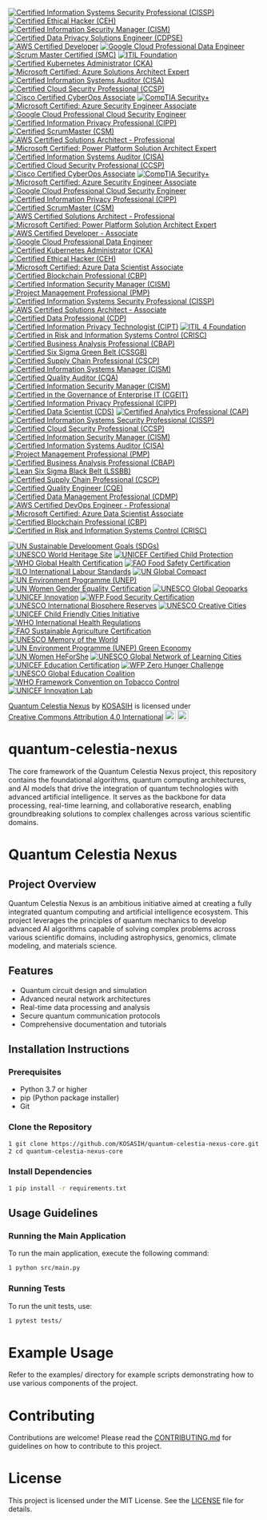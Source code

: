 [![Certified Information Systems Security Professional (CISSP)](https://img.shields.io/badge/CISSP-Certified-0072C6?style=flat&logo=isc2)](https://www.isc2.org/Certifications/CISSP)
[![Certified Ethical Hacker (CEH)](https://img.shields.io/badge/CEH-Certified-0072C6?style=flat&logo=ec-council)](https://www.eccouncil.org/programs/certified-ethical-hacker-ceh/)
[![Certified Information Security Manager (CISM)](https://img.shields.io/badge/CISM-Certified-0072C6?style=flat&logo=isaca)](https://www.isaca.org/credentialing/cism)
[![Certified Data Privacy Solutions Engineer (CDPSE)](https://img.shields.io/badge/CDPSE-Certified-0072C6?style=flat&logo=isaca)](https://www.isaca.org/credentialing/cdpse)
[![AWS Certified Developer](https://img.shields.io/badge/AWS%20Certified%20Developer-Certified-0072C6?style=flat&logo=amazonaws)](https://aws.amazon.com/certification/certified-developer-associate/)
[![Google Cloud Professional Data Engineer](https://img.shields.io/badge/Google%20Cloud%20Professional%20Data%20Engineer-Certified-0072C6?style=flat&logo=googlecloud)](https://cloud.google.com/certification/data-engineer)
[![Scrum Master Certified (SMC)](https://img.shields.io/badge/SMC-Certified-0072C6?style=flat&logo=scrum)](https://www.scrumstudy.com/certification/scrum-master-certified/)
[![ITIL Foundation](https://img.shields.io/badge/ITIL%20Foundation-Certified-0072C6?style=flat&logo=itil)](https://www.axelos.com/certifications/itil)
[![Certified Kubernetes Administrator (CKA)](https://img.shields.io/badge/CKA-Certified-0072C6?style=flat&logo=kubernetes)](https://www.cncf.io/certification/cka/)
[![Microsoft Certified: Azure Solutions Architect Expert](https://img.shields.io/badge/Microsoft%20Azure%20Solutions%20Architect%20Expert-Certified-0072C6?style=flat&logo=microsoft)](https://learn.microsoft.com/en-us/certifications/azure-solutions-architect/)
[![Certified Information Systems Auditor (CISA)](https://img.shields.io/badge/CISA-Certified-FF9900?style=flat&logo=isaca)](https://www.isaca.org/credentialing/cisa)
[![Certified Cloud Security Professional (CCSP)](https://img.shields.io/badge/CCSP-Certified-0072C6?style=flat&logo=isc2)](https://www.isc2.org/Certifications/CCSP)
[![Cisco Certified CyberOps Associate](https://img.shields.io/badge/CyberOps%20Associate-Certified-00A1E0?style=flat&logo=cisco)](https://www.cisco.com/c/en/us/training-events/training-certifications/certifications/associate/cyberops-associate.html)
[![CompTIA Security+](https://img.shields.io/badge/CompTIA%20Security%2B-Certified-5B8DF1?style=flat&logo=comptia)](https://www.comptia.org/certifications/security)
[![Microsoft Certified: Azure Security Engineer Associate](https://img.shields.io/badge/Azure%20Security%20Engineer%20Associate-Certified-0078D4?style=flat&logo=microsoft)](https://learn.microsoft.com/en-us/certifications/azure-security-engineer/)
[![Google Cloud Professional Cloud Security Engineer](https://img.shields.io/badge/Google%20Cloud%20Professional%20Cloud%20Security%20Engineer-Certified-4285F4?style=flat&logo=googlecloud)](https://cloud.google.com/certification/cloud-security-engineer)
[![Certified Information Privacy Professional (CIPP)](https://img.shields.io/badge/CIPP-Certified-FFB300?style=flat&logo=IAPP)](https://iapp.org/certify/cipp/)
[![Certified ScrumMaster (CSM)](https://img.shields.io/badge/CSM-Certified-FF6F20?style=flat&logo=scrum)](https://www.scrumalliance.org/get-certified/scrum-master-track/certified-scrummaster/)
[![AWS Certified Solutions Architect - Professional](https://img.shields.io/badge/AWS%20Certified%20Solutions%20Architect%20-%20Professional-CB4B4B?style=flat&logo=amazonaws)](https://aws.amazon.com/certification/certified-solutions-architect-professional/)
[![Microsoft Certified: Power Platform Solution Architect Expert](https://img.shields.io/badge/Microsoft%20Power%20Platform%20Solution%20Architect%20Expert-Certified-FFB900?style=flat&logo=microsoft)](https://learn.microsoft.com/en-us/certifications/power-platform-solution-architect/)
[![Certified Information Systems Auditor (CISA)](https://img.shields.io/badge/CISA-Certified-FF9900?style=flat&logo=isaca)](https://www.isaca.org/credentialing/cisa)
[![Certified Cloud Security Professional (CCSP)](https://img.shields.io/badge/CCSP-Certified-0072C6?style=flat&logo=isc2)](https://www.isc2.org/Certifications/CCSP)
[![Cisco Certified CyberOps Associate](https://img.shields.io/badge/CyberOps%20Associate-Certified-00A1E0?style=flat&logo=cisco)](https://www.cisco.com/c/en/us/training-events/training-certifications/certifications/associate/cyberops-associate.html)
[![CompTIA Security+](https://img.shields.io/badge/CompTIA%20Security%2B-Certified-5B8DF1?style=flat&logo=comptia)](https://www.comptia.org/certifications/security)
[![Microsoft Certified: Azure Security Engineer Associate](https://img.shields.io/badge/Azure%20Security%20Engineer%20Associate-Certified-0078D4?style=flat&logo=microsoft)](https://learn.microsoft.com/en-us/certifications/azure-security-engineer/)
[![Google Cloud Professional Cloud Security Engineer](https://img.shields.io/badge/Google%20Cloud%20Professional%20Cloud%20Security%20Engineer-Certified-4285F4?style=flat&logo=googlecloud)](https://cloud.google.com/certification/cloud-security-engineer)
[![Certified Information Privacy Professional (CIPP)](https://img.shields.io/badge/CIPP-Certified-FFB300?style=flat&logo=IAPP)](https://iapp.org/certify/cipp/)
[![Certified ScrumMaster (CSM)](https://img.shields.io/badge/CSM-Certified-FF6F20?style=flat&logo=scrum)](https://www.scrumalliance.org/get-certified/scrum-master-track/certified-scrummaster/)
[![AWS Certified Solutions Architect - Professional](https://img.shields.io/badge/AWS%20Certified%20Solutions%20Architect%20-%20Professional-CB4B4B?style=flat&logo=amazonaws)](https://aws.amazon.com/certification/certified-solutions-architect-professional/)
[![Microsoft Certified: Power Platform Solution Architect Expert](https://img.shields.io/badge/Microsoft%20Power%20Platform%20Solution%20Architect%20Expert-Certified-FFB900?style=flat&logo=microsoft)](https://learn.microsoft.com/en-us/certifications/power-platform-solution-architect/)
[![AWS Certified Developer - Associate](https://img.shields.io/badge/AWS%20Certified%20Developer%20-%20Associate-FF9900?style=flat&logo=amazonaws)](https://aws.amazon.com/certification/certified-developer-associate/)
[![Google Cloud Professional Data Engineer](https://img.shields.io/badge/Google%20Cloud%20Professional%20Data%20Engineer-Certified-DB4437?style=flat&logo=googlecloud)](https://cloud.google.com/certification/data-engineer)
[![Certified Kubernetes Administrator (CKA)](https://img.shields.io/badge/CKA-Certified-0072C6?style=flat&logo=kubernetes)](https://www.cncf.io/certification/cka/)
[![Certified Ethical Hacker (CEH)](https://img.shields.io/badge/CEH-Certified-00BFFF?style=flat&logo=ec-council)](https://www.eccouncil.org/programs/certified-ethical-hacker-ceh/)
[![Microsoft Certified: Azure Data Scientist Associate](https://img.shields.io/badge/Azure%20Data%20Scientist%20Associate-Certified-0078D4?style=flat&logo=microsoft)](https://learn.microsoft.com/en-us/certifications/azure-data-scientist/)
[![Certified Blockchain Professional (CBP)](https://img.shields.io/badge/CBP-Certified-4B0082?style=flat&logo=blockchain)](https://www.certifiedblockchainprofessional.com/)
[![Certified Information Security Manager (CISM)](https://img.shields.io/badge/CISM-Certified-0072C6?style=flat&logo=isaca)](https://www.isaca.org/credentialing/cism)
[![Project Management Professional (PMP)](https://img.shields.io/badge/PMP-Certified-0072B1?style=flat&logo=pmi)](https://www.pmi.org/certifications/project-management-pmp)
[![Certified Information Systems Security Professional (CISSP)](https://img.shields.io/badge/CISSP-Certified-8A2BE2?style=flat&logo=isc2)](https://www.isc2.org/Certifications/CISSP)
[![AWS Certified Solutions Architect - Associate](https://img.shields.io/badge/AWS%20Certified%20Solutions%20Architect%20-%20Associate-FF9900?style=flat&logo=amazonaws)](https://aws.amazon.com/certification/certified-solutions-architect-associate/)
[![Certified Data Professional (CDP)](https://img.shields.io/badge/CDP-Certified-0072C6?style=flat&logo=dam)](https://www.dama.org/certification/certified-data-professional)
[![Certified Information Privacy Technologist (CIPT)](https://img.shields.io/badge/CIPT-Certified-FFB300?style=flat&logo=IAPP)](https://iapp.org/certify/cipt/)
[![ITIL 4 Foundation](https://img.shields.io/badge/ITIL%204%20Foundation-Certified-5B8DF1?style=flat&logo=itil)](https://www.axelos.com/certifications/itil-4-foundation)
[![Certified in Risk and Information Systems Control (CRISC)](https://img.shields.io/badge/CRISC-Certified-FF6F20?style=flat&logo=isaca)](https://www.isaca.org/credentialing/crisc)
[![Certified Business Analysis Professional (CBAP)](https://img.shields.io/badge/CBAP-Certified-0072C6?style=flat&logo=IIBA)](https://www.iiba.org/certification/cbap/)
[![Certified Six Sigma Green Belt (CSSGB)](https://img.shields.io/badge/CSSGB-Certified-00BFFF?style=flat&logo=asq)](https://asq.org/cert/six-sigma-green-belt)
[![Certified Supply Chain Professional (CSCP)](https://img.shields.io/badge/CSCP-Certified-FF9900?style=flat&logo=apics)](https://www.apics.org/credentials-education/credentials/cscp)
[![Certified Information Systems Manager (CISM)](https://img.shields.io/badge/CISM-Certified-0072C6?style=flat&logo=isaca)](https://www.isaca.org/credentialing/cism)
[![Certified Quality Auditor (CQA)](https://img.shields.io/badge/CQA-Certified-FFB300?style=flat&logo=asq)](https://asq.org/cert/quality-auditor)
[![Certified Information Security Manager (CISM)](https://img.shields.io/badge/CISM-Certified-0072C6?style=flat&logo=isaca)](https://www.isaca.org/credentialing/cism)
[![Certified in the Governance of Enterprise IT (CGEIT)](https://img.shields.io/badge/CGEIT-Certified-FF6F20?style=flat&logo=isaca)](https://www.isaca.org/credentialing/cgeit)
[![Certified Information Privacy Professional (CIPP)](https://img.shields.io/badge/CIPP-Certified-FFB300?style=flat&logo=iapp)](https://iapp.org/certify/cipp/)
[![Certified Data Scientist (CDS)](https://img.shields.io/badge/CDS-Certified-0072C6?style=flat&logo=data-science)](https://www.datasciencecertification.org/)
[![Certified Analytics Professional (CAP)](https://img.shields.io/badge/CAP-Certified-0072C6?style=flat&logo=analytics)](https://www.certifiedanalytics.org/)
[![Certified Information Systems Security Professional (CISSP)](https://img.shields.io/badge/CISSP-Certified-8A2BE2?style=flat&logo=isc2)](https://www.isc2.org/Certifications/CISSP)
[![Certified Cloud Security Professional (CCSP)](https://img.shields.io/badge/CCSP-Certified-0072C6?style=flat&logo=isc2)](https://www.isc2.org/Certifications/CCSP)
[![Certified Information Security Manager (CISM)](https://img.shields.io/badge/CISM-Certified-0072C6?style=flat&logo=isaca)](https://www.isaca.org/credentialing/cism)
[![Certified Information Systems Auditor (CISA)](https://img.shields.io/badge/CISA-Certified-FF9900?style=flat&logo=isaca)](https://www.isaca.org/credentialing/cisa)
[![Project Management Professional (PMP)](https://img.shields.io/badge/PMP-Certified-0072B1?style=flat&logo=pmi)](https://www.pmi.org/certifications/project-management-pmp)
[![Certified Business Analysis Professional (CBAP)](https://img.shields.io/badge/CBAP-Certified-FFB300?style=flat&logo=iiba)](https://www.iiba.org/certification/cbap/)
[![Lean Six Sigma Black Belt (LSSBB)](https://img.shields.io/badge/LSSBB-Certified-00BFFF?style=flat&logo=asq)](https://asq.org/cert/six-sigma-black-belt)
[![Certified Supply Chain Professional (CSCP)](https://img.shields.io/badge/CSCP-Certified-FF9900?style=flat&logo=apics)](https://www.apics.org/credentials-education/credentials/cscp)
[![Certified Quality Engineer (CQE)](https://img.shields.io/badge/CQE-Certified-0072C6?style=flat&logo=asq)](https://asq.org/cert/quality-engineer)
[![Certified Data Management Professional (CDMP)](https://img.shields.io/badge/CDMP-Certified-0072C6?style=flat&logo=dama)](https://www.dama.org/certification/cdmp)
[![AWS Certified DevOps Engineer - Professional](https://img.shields.io/badge/AWS%20Certified%20DevOps%20Engineer%20-%20Professional-FF9900?style=flat&logo=amazonaws)](https://aws.amazon.com/certification/certified-devops-engineer-professional/)
[![Microsoft Certified: Azure Data Scientist Associate](https://img.shields.io/badge/Azure%20Data%20Scientist%20Associate-Certified-0078D4?style=flat&logo=microsoft)](https://learn.microsoft.com/en-us/certifications/azure-data-scientist/)
[![Certified Blockchain Professional (CBP)](https://img.shields.io/badge/CBP-Certified-4B0082?style=flat&logo=blockchain)](https://www.certifiedblockchainprofessional.com/)
[![Certified in Risk and Information Systems Control (CRISC)](https://img.shields.io/badge/CRISC-Certified-0072C6?style=flat&logo=isaca)](https://www.isaca.org/credentialing/crisc)

[![UN Sustainable Development Goals (SDGs)](https://img.shields.io/badge/UN%20SDGs-Global%20Goals-00A859?style=flat&logo=un)](https://sdgs.un.org/goals)
[![UNESCO World Heritage Site](https://img.shields.io/badge/UNESCO%20World%20Heritage%20Site-UNESCO-FFCC00?style=flat&logo=unesco)](https://whc.unesco.org/en/list/)
[![UNICEF Certified Child Protection](https://img.shields.io/badge/UNICEF%20Child%20Protection-Certified-FF6F20?style=flat&logo=unicef)](https://www.unicef.org/)
[![WHO Global Health Certification](https://img.shields.io/badge/WHO%20Global%20Health-Certified-0072C6?style=flat&logo=who)](https://www.who.int/)
[![FAO Food Safety Certification](https://img.shields.io/badge/FAO%20Food%20Safety-Certified-FF9900?style=flat&logo=fao)](https://www.fao.org/)
[![ILO International Labour Standards](https://img.shields.io/badge/ILO%20Labour%20Standards-Certified-0072C6?style=flat&logo=ilo)](https://www.ilo.org/global/standards/lang--en/index.htm)
[![UN Global Compact](https://img.shields.io/badge/UN%20Global%20Compact-Participating-0072C6?style=flat&logo=un)](https://www.unglobalcompact.org/)
[![UN Environment Programme (UNEP)](https://img.shields.io/badge/UNEP-Environment-00BFFF?style=flat&logo=un)](https://www.unep.org/)
[![UN Women Gender Equality Certification](https://img.shields.io/badge/UN%20Women-Gender%20Equality-FF6F20?style=flat&logo=unwomen)](https://www.unwomen.org/)
[![UNESCO Global Geoparks](https://img.shields.io/badge/UNESCO%20Global%20Geoparks-Certified-FFCC00?style=flat&logo=unesco)](https://en.unesco.org/global-geoparks)
[![UNICEF Innovation](https://img.shields.io/badge/UNICEF%20Innovation-Certified-FF6F20?style=flat&logo=unicef)](https://www.unicef.org/innovation)
[![WFP Food Security Certification](https://img.shields.io/badge/WFP%20Food%20Security-Certified-FF9900?style=flat&logo=wfp)](https://www.wfp.org/)
[![UNESCO International Biosphere Reserves](https://img.shields.io/badge/UNESCO%20Biosphere%20Reserves-Certified-FFCC00?style=flat&logo=unesco)](https://en.unesco.org/biosphere)
[![UNESCO Creative Cities](https://img.shields.io/badge/UNESCO%20Creative%20Cities-Certified-FFCC00?style=flat&logo=unesco)](https://en.unesco.org/creative-cities)
[![UNICEF Child Friendly Cities Initiative](https://img.shields.io/badge/UNICEF%20Child%20Friendly%20Cities-Certified-FF6F20?style=flat&logo=unicef)](https://www.unicef.org/child-friendly-cities)
[![WHO International Health Regulations](https://img.shields.io/badge/WHO%20IHR-Certified-0072C6?style=flat&logo=who)](https://www.who.int/ihr/)
[![FAO Sustainable Agriculture Certification](https://img.shields.io/badge/FAO%20Sustainable%20Agriculture-Certified-FF9900?style=flat&logo=fao)](https://www.fao.org/sustainable-agriculture/en/)
[![UNESCO Memory of the World](https://img.shields.io/badge/UNESCO%20Memory%20of%20the%20World-Certified-FFCC00?style=flat&logo=unesco)](https://en.unesco.org/programme/mow)
[![UN Environment Programme (UNEP) Green Economy](https://img.shields.io/badge/UNEP%20Green%20Economy-Certified-00BFFF?style=flat&logo=un)](https://www.unep.org/explore-topics/green-economy)
[![UN Women HeForShe](https://img.shields.io/badge/HeForShe-UN%20Women-FF6F20?style=flat&logo=unwomen)](https://www.heforshe.org/)
[![UNESCO Global Network of Learning Cities](https://img.shields.io/badge/UNESCO%20Learning%20Cities-Certified-FFCC00?style=flat&logo=unesco)](https://uil.unesco.org/learning-cities)
[![UNICEF Education Certification](https://img.shields.io/badge/UNICEF%20Education-Certified-FF6F20?style=flat&logo=unicef)](https://www.unicef.org/education)
[![WFP Zero Hunger Challenge](https://img.shields.io/badge/WFP%20Zero%20Hunger-Certified-FF9900?style=flat&logo=wfp)](https://www.wfp.org/zero-hunger)
[![UNESCO Global Education Coalition](https://img.shields.io/badge/UNESCO%20Global%20Education%20Coalition-Certified-FFCC00?style=flat&logo=unesco)](https://en.unesco.org/covid19/educationresponse/globaleducationcoalition)
[![WHO Framework Convention on Tobacco Control](https://img.shields.io/badge/WHO%20FCTC-Certified-0072C6?style=flat&logo=who)](https://www.who.int/fctc/)
[![UNICEF Innovation Lab](https://img.shields.io/badge/UNICEF%20Innovation%20Lab-Certified-FF6F20?style=flat&logo=unicef)](https://www.unicef.org/innovation/labs)

<p xmlns:cc="http://creativecommons.org/ns#" xmlns:dct="http://purl.org/dc/terms/"><a property="dct:title" rel="cc:attributionURL" href="https://github.com/KOSASIH/quantum-celestia-nexus/tree/main">Quantum Celestia Nexus</a> by <a rel="cc:attributionURL dct:creator" property="cc:attributionName" href="https://www.linkedin.com/in/kosasih-81b46b5a">KOSASIH</a> is licensed under <a href="https://creativecommons.org/licenses/by/4.0/?ref=chooser-v1" target="_blank" rel="license noopener noreferrer" style="display:inline-block;">Creative Commons Attribution 4.0 International<img style="height:22px!important;margin-left:3px;vertical-align:text-bottom;" src="https://mirrors.creativecommons.org/presskit/icons/cc.svg?ref=chooser-v1" alt=""><img style="height:22px!important;margin-left:3px;vertical-align:text-bottom;" src="https://mirrors.creativecommons.org/presskit/icons/by.svg?ref=chooser-v1" alt=""></a></p>

# quantum-celestia-nexus
The core framework of the Quantum Celestia Nexus project, this repository contains the foundational algorithms, quantum computing architectures, and AI models that drive the integration of quantum technologies with advanced artificial intelligence. It serves as the backbone for data processing, real-time learning, and collaborative research, enabling groundbreaking solutions to complex challenges across various scientific domains.

# Quantum Celestia Nexus

## Project Overview
Quantum Celestia Nexus is an ambitious initiative aimed at creating a fully integrated quantum computing and artificial intelligence ecosystem. This project leverages the principles of quantum mechanics to develop advanced AI algorithms capable of solving complex problems across various scientific domains, including astrophysics, genomics, climate modeling, and materials science.

## Features
- Quantum circuit design and simulation
- Advanced neural network architectures
- Real-time data processing and analysis
- Secure quantum communication protocols
- Comprehensive documentation and tutorials

## Installation Instructions

### Prerequisites
- Python 3.7 or higher
- pip (Python package installer)
- Git

### Clone the Repository

```bash
1 git clone https://github.com/KOSASIH/quantum-celestia-nexus-core.git
2 cd quantum-celestia-nexus-core
```

### Install Dependencies

```bash
1 pip install -r requirements.txt
```

## Usage Guidelines

### Running the Main Application

To run the main application, execute the following command:

```bash
1 python src/main.py
```

### Running Tests

To run the unit tests, use:

```bash
1 pytest tests/
```

# Example Usage

Refer to the examples/ directory for example scripts demonstrating how to use various components of the project.

# Contributing

Contributions are welcome! Please read the [CONTRIBUTING.md](CONTRIBUTING.md) for guidelines on how to contribute to this project.

# License

This project is licensed under the MIT License. See the [LICENSE](LICENSE) file for details.
